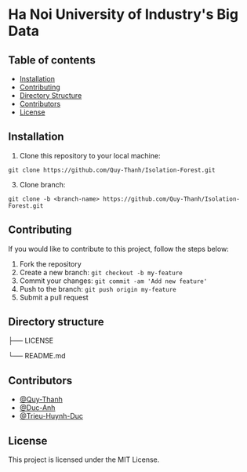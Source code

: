 # Ha Noi University of Industry's Big Data

## Table of contents

- [Installation](#Installation)
- [Contributing](#Contributing)
- [Directory Structure](#Directory-structure)
- [Contributors](#Contributors)
- [License](#License)

## Installation

1. Clone this repository to your local machine:
```
git clone https://github.com/Quy-Thanh/Isolation-Forest.git
```
3. Clone branch:
```
git clone -b <branch-name> https://github.com/Quy-Thanh/Isolation-Forest.git
```

## Contributing

If you would like to contribute to this project, follow the steps below:

1. Fork the repository
2. Create a new branch: `git checkout -b my-feature`
3. Commit your changes: `git commit -am 'Add new feature'`
4. Push to the branch: `git push origin my-feature`
5. Submit a pull request


## Directory structure

├── LICENSE

└── README.md

## Contributors

- [@Quy-Thanh](https://github.com/Quy-Thanh)
- [@Duc-Anh](https://github.com/tempyemp)
- [@Trieu-Huynh-Duc]()


## License

This project is licensed under the MIT License.
